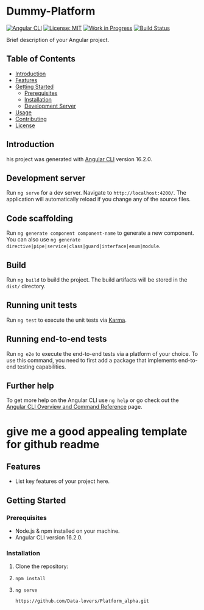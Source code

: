 # Dummy-Platform

[![Angular CLI](https://img.shields.io/badge/Angular%20CLI-16.2.0-red)](https://github.com/angular/angular-cli)
[![License: MIT](https://img.shields.io/badge/License-MIT-yellow.svg)](https://opensource.org/licenses/MIT)
[![Work in Progress](https://img.shields.io/badge/Work%20in%20Progress-Yes-orange)](https://github.com/kirodev)
[![Build Status](https://img.shields.io/travis/com/your-username/your-repository/master)](https://travis-ci.com/your-username/your-repository)



Brief description of your Angular project.

## Table of Contents

- [Introduction](#introduction)
- [Features](#features)
- [Getting Started](#getting-started)
  - [Prerequisites](#prerequisites)
  - [Installation](#installation)
  - [Development Server](#development-server)
- [Usage](#usage)
- [Contributing](#contributing)
- [License](#license)

## Introduction

his project was generated with [Angular CLI](https://github.com/angular/angular-cli) version 16.2.0.

## Development server

Run `ng serve` for a dev server. Navigate to `http://localhost:4200/`. The application will automatically reload if you change any of the source files.

## Code scaffolding

Run `ng generate component component-name` to generate a new component. You can also use `ng generate directive|pipe|service|class|guard|interface|enum|module`.

## Build

Run `ng build` to build the project. The build artifacts will be stored in the `dist/` directory.

## Running unit tests

Run `ng test` to execute the unit tests via [Karma](https://karma-runner.github.io).

## Running end-to-end tests

Run `ng e2e` to execute the end-to-end tests via a platform of your choice. To use this command, you need to first add a package that implements end-to-end testing capabilities.

## Further help

To get more help on the Angular CLI use `ng help` or go check out the [Angular CLI Overview and Command Reference](https://angular.io/cli) page.
# give me a good appealing template for github  readme 
## Features

- List key features of your project here.

## Getting Started

### Prerequisites

- Node.js & npm installed on your machine.
- Angular CLI version 16.2.0.

### Installation

1. Clone the repository:
2. `npm install`
3. `ng serve`


   ```bash
   https://github.com/Data-lovers/Platform_alpha.git